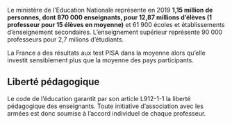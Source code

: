 Le ministère de l’Education Nationale représente en 2019 **1,15 million de personnes, dont 870 000 enseignants, pour 12,87 millions d’élèves (1 professeur pour 15 élèves en moyenne)** et 61 900 écoles et établissements d’enseignement secondaires. L’enseignement supérieur représente 90 000 professeurs pour 2,7 milions d’étudiants.

La France a des résultats aux test PISA dans la moyenne alors qu’elle investit sensiblement plus que la moyenne des pays participants.

## Liberté pédagogique

Le code de l’éducation garantit par son article L912-1-1 la liberté pédagogique des enseignants. Toute initiative d’association avec les armées est donc soumise à l’accord individuel de chaque professeur.